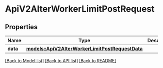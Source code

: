 # ApiV2AlterWorkerLimitPostRequest

## Properties

Name | Type | Description | Notes
------------ | ------------- | ------------- | -------------
**data** | [**models::ApiV2AlterWorkerLimitPostRequestData**](_api_v2_alter_worker_limit_post_request_data.md) |  | 

[[Back to Model list]](../README.md#documentation-for-models) [[Back to API list]](../README.md#documentation-for-api-endpoints) [[Back to README]](../README.md)


